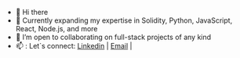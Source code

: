 - 👋 Hi there
- 🌱 Currently expanding my expertise in Solidity, Python, JavaScript, React, Node.js, and more
- 💞️ I’m open to collaborating on full-stack projects of any kind
- 📫 : Let`s connect: <a href="https://www.linkedin.com/in/esteban-lopez-webdev/">Linkedin</a> | <a href="mailto:hello@lopezesteban.me">Email</a> |


<!---
lopezwebdev/lopezwebdev is a ✨ special ✨ repository because its `README.md` (this file) appears on your GitHub profile.
You can click the Preview link to take a look at your changes.
--->
